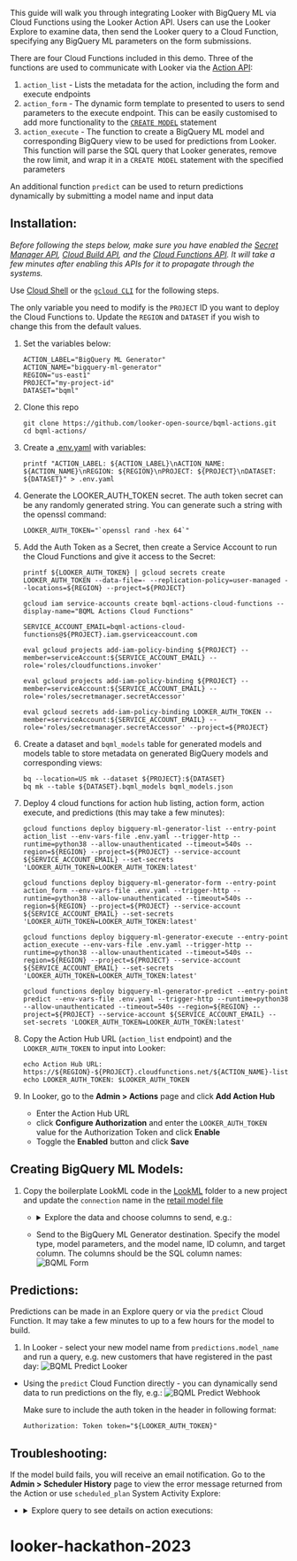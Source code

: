 This guide will walk you through integrating Looker with BigQuery ML via Cloud Functions using the Looker Action API. Users can use the Looker Explore to examine data, then send the Looker query to a Cloud Function, specifying any BigQuery ML parameters on the form submissions.

There are four Cloud Functions included in this demo. Three of the functions are used to communicate with Looker via the [Action API](https://github.com/looker-open-source/actions/blob/master/docs/action_api.md):

1. `action_list` - Lists the metadata for the action, including the form and execute endpoints
1. `action_form` - The dynamic form template to presented to users to send parameters to the execute endpoint. This can be easily customised to add more functionality to the [`CREATE MODEL`](https://cloud.google.com/bigquery-ml/docs/reference/standard-sql/bigqueryml-syntax-create) statement
1. `action_execute` - The function to create a BigQuery ML model and corresponding BigQuery view to be used for predictions from Looker. This function will parse the SQL query that Looker generates, remove the row limit, and wrap it in a `CREATE MODEL` statement with the specified parameters

An additional function `predict` can be used to return predictions dynamically by submitting a model name and input data

## Installation:

_Before following the steps below, make sure you have enabled the [Secret Manager API](https://console.cloud.google.com/flows/enableapi?apiid=secretmanager.googleapis.com), [Cloud Build API](https://console.cloud.google.com/flows/enableapi?apiid=cloudbuild.googleapis.com), and the [Cloud Functions API](https://console.cloud.google.com/flows/enableapi?apiid=cloudfunctions.googleapis.com). It will take a few minutes after enabling this APIs for it to propagate through the systems._

Use [Cloud Shell](https://cloud.google.com/shell) or the [`gcloud CLI`](https://cloud.google.com/sdk/docs/install) for the following steps.

The only variable you need to modify is the `PROJECT` ID you want to deploy the Cloud Functions to. Update the `REGION` and `DATASET` if you wish to change this from the default values.

1. Set the variables below:

   ```
   ACTION_LABEL="BigQuery ML Generator"
   ACTION_NAME="bigquery-ml-generator"
   REGION="us-east1"
   PROJECT="my-project-id"
   DATASET="bqml"
   ```

1. Clone this repo

   ```
   git clone https://github.com/looker-open-source/bqml-actions.git
   cd bqml-actions/
   ```

1. Create a [.env.yaml](.env.yaml.example) with variables:

   ```
   printf "ACTION_LABEL: ${ACTION_LABEL}\nACTION_NAME: ${ACTION_NAME}\nREGION: ${REGION}\nPROJECT: ${PROJECT}\nDATASET: ${DATASET}" > .env.yaml
   ```

1. Generate the LOOKER_AUTH_TOKEN secret. The auth token secret can be any randomly generated string. You can generate such a string with the openssl command:

   ```
   LOOKER_AUTH_TOKEN="`openssl rand -hex 64`"
   ```

1. Add the Auth Token as a Secret, then create a Service Account to run the Cloud Functions and give it access to the Secret:

   ```
   printf ${LOOKER_AUTH_TOKEN} | gcloud secrets create LOOKER_AUTH_TOKEN --data-file=- --replication-policy=user-managed --locations=${REGION} --project=${PROJECT}

   gcloud iam service-accounts create bqml-actions-cloud-functions --display-name="BQML Actions Cloud Functions"

   SERVICE_ACCOUNT_EMAIL=bqml-actions-cloud-functions@${PROJECT}.iam.gserviceaccount.com

   eval gcloud projects add-iam-policy-binding ${PROJECT} --member=serviceAccount:${SERVICE_ACCOUNT_EMAIL} --role='roles/cloudfunctions.invoker'

   eval gcloud projects add-iam-policy-binding ${PROJECT} --member=serviceAccount:${SERVICE_ACCOUNT_EMAIL} --role='roles/secretmanager.secretAccessor'

   eval gcloud secrets add-iam-policy-binding LOOKER_AUTH_TOKEN --member=serviceAccount:${SERVICE_ACCOUNT_EMAIL} --role='roles/secretmanager.secretAccessor' --project=${PROJECT}
   ```

1. Create a dataset and `bqml_models` table for generated models and models table to store metadata on generated BigQuery models and corresponding views:

   ```
   bq --location=US mk --dataset ${PROJECT}:${DATASET}
   bq mk --table ${DATASET}.bqml_models bqml_models.json
   ```

1. Deploy 4 cloud functions for action hub listing, action form, action execute, and predictions (this may take a few minutes):

   ```
   gcloud functions deploy bigquery-ml-generator-list --entry-point action_list --env-vars-file .env.yaml --trigger-http --runtime=python38 --allow-unauthenticated --timeout=540s --region=${REGION} --project=${PROJECT} --service-account ${SERVICE_ACCOUNT_EMAIL} --set-secrets 'LOOKER_AUTH_TOKEN=LOOKER_AUTH_TOKEN:latest'

   gcloud functions deploy bigquery-ml-generator-form --entry-point action_form --env-vars-file .env.yaml --trigger-http --runtime=python38 --allow-unauthenticated --timeout=540s --region=${REGION} --project=${PROJECT} --service-account ${SERVICE_ACCOUNT_EMAIL} --set-secrets 'LOOKER_AUTH_TOKEN=LOOKER_AUTH_TOKEN:latest'

   gcloud functions deploy bigquery-ml-generator-execute --entry-point action_execute --env-vars-file .env.yaml --trigger-http --runtime=python38 --allow-unauthenticated --timeout=540s --region=${REGION} --project=${PROJECT} --service-account ${SERVICE_ACCOUNT_EMAIL} --set-secrets 'LOOKER_AUTH_TOKEN=LOOKER_AUTH_TOKEN:latest'

   gcloud functions deploy bigquery-ml-generator-predict --entry-point predict --env-vars-file .env.yaml --trigger-http --runtime=python38 --allow-unauthenticated --timeout=540s --region=${REGION} --project=${PROJECT} --service-account ${SERVICE_ACCOUNT_EMAIL} --set-secrets 'LOOKER_AUTH_TOKEN=LOOKER_AUTH_TOKEN:latest'
   ```

1. Copy the Action Hub URL (`action_list` endpoint) and the `LOOKER_AUTH_TOKEN` to input into Looker:

   ```
   echo Action Hub URL: https://${REGION}-${PROJECT}.cloudfunctions.net/${ACTION_NAME}-list
   echo LOOKER_AUTH_TOKEN: $LOOKER_AUTH_TOKEN
   ```

1. In Looker, go to the **Admin > Actions** page and click **Add Action Hub**

   - Enter the Action Hub URL
   - click **Configure Authorization** and enter the `LOOKER_AUTH_TOKEN` value for the Authorization Token and click **Enable**
   - Toggle the **Enabled** button and click **Save**

## Creating BigQuery ML Models:

1. Copy the boilerplate LookML code in the [LookML](./LookML/) folder to a new project and update the `connection` name in the [retail model file](./LookML/models/retail.model.lkml)

   - <details><summary> Explore the data and choose columns to send, e.g.: </summary>

     `https://${YOUR_LOOKER_DOMAIN}.com/explore/retail/order_items?fields=customers.id,customers.city,customers.state,customers.country,customers.age,customers.days_time_as_a_customer,customers.traffic_source,customers.gender,order_items.last_order_date,order_items.average_basket_value,order_items.average_basket_size,order_items.return_count,order_items.has_returns,order_items.total_returns,order_items.number_of_orders,inventory_items.list_of_product_category,order_items.gross_sales,order_items.net_sales&f[predictions.model_name]=&sorts=order_items.average_basket_value+desc&limit=20`

     </details>

   - Send to the BigQuery ML Generator destination. Specify the model type, model parameters, and the model name, ID column, and target column. The columns should be the SQL column names:
     ![BQML Form](docs/BQML-form.png)

## Predictions:

Predictions can be made in an Explore query or via the `predict` Cloud Function. It may take a few minutes to up to a few hours for the model to build.

1. In Looker - select your new model name from `predictions.model_name` and run a query, e.g. new customers that have registered in the past day:
   ![BQML Predict Looker](docs/BQML-predict-looker.png)

- Using the `predict` Cloud Function directly - you can dynamically send data to run predictions on the fly, e.g.:
  ![BQML Predict Webhook](docs/BQML-predict-webhook.png)

  Make sure to include the auth token in the header in following format:

  ```
  Authorization: Token token="${LOOKER_AUTH_TOKEN}"
  ```

## Troubleshooting:

If the model build fails, you will receive an email notification. Go to the **Admin > Scheduler History** page to view the error message returned from the Action or use `scheduled_plan` System Activity Explore:

- <details><summary> Explore query to see details on action executions: </summary>

  `https://${YOUR_LOOKER_DOMAIN}.com/explore/system__activity/scheduled_plan?fields=scheduled_job.id,scheduled_job.created_time,scheduled_plan_destination.action_type,scheduled_plan_destination.format,scheduled_job.status,scheduled_plan.run_once,scheduled_plan_destination.parameters,scheduled_job.status_detail&f[scheduled_plan_destination.action_type]=bigquery-ml-generator&sorts=scheduled_job.created_time+desc&limit=500&vis=%7B%7D&filter_config=%7B%22scheduled_plan_destination.action_type%22%3A%5B%7B%22type%22%3A%22%3D%22%2C%22values%22%3A%5B%7B%22constant%22%3A%22bigquery-ml-generator%22%7D%2C%7B%7D%5D%2C%22id%22%3A1%2C%22error%22%3Afalse%7D%5D%7D&dynamic_fields=%5B%7B%22measure%22%3A%22sum_of_runtime_in_seconds%22%2C%22based_on%22%3A%22scheduled_job_stage.runtime%22%2C%22expression%22%3A%22%22%2C%22label%22%3A%22Sum+of+Runtime+in+Seconds%22%2C%22type%22%3A%22sum%22%2C%22_kind_hint%22%3A%22measure%22%2C%22_type_hint%22%3A%22number%22%7D%5D&origin=share-expanded`

  </details>
# looker-hackathon-2023
